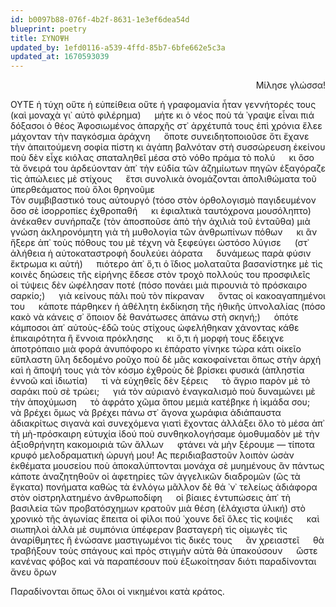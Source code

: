 ```yaml
---
id: b0097b88-076f-4b2f-8631-1e3ef6dea54d
blueprint: poetry
title: ΣΥΝΟΨΗ
updated_by: 1efd0116-a539-4ffd-85b7-6bfe662e5c3a
updated_at: 1670593039
---
```

<div align="right">
  
  Μίλησε γλώσσα!
</div>

<div align="justified">
  
ΟΥΤΕ ἡ τύχη οὔτε ἡ εὐπείθεια οὔτε ἡ γραφομανία ἦταν γεννήτορές τους (καὶ μοναχὰ γι᾿ αὐτὸ φιλέρημα) &emsp; μήτε κι ὁ νέος ποὺ τά ᾿γραψε εἶναι πιά &emsp; δόξασοι ὁ θέος 
Ἀφοσιωμένος ἀπαρχῆς στ᾿ ἀρχέτυπά τους ἐπὶ χρόνια ἔλεε μάχονταν τὴν παγκόσμια ἀράχνη &emsp; ὅποτε συνειδητοποιοῦσε ὅτι ἔχανε τὴν ἀπαιτούμενη σοφία πίστη κι ἀγάπη βαλνόταν στὴ συσσώρευση ἐκείνου ποὺ δὲν εἶχε κιόλας σπαταληθεῖ μέσα στὸ νόθο πράμα τὸ πολύ &emsp; κι ὅσο τὰ ὄνειρά του ἀρδεύονταν ἀπ᾿ τὴν εὐδία τῶν ἀζημίωτων πηγῶν ἐξαγόραζε τὶς ἀπώλειες μὲ στίχους &emsp; ἔτσι συνολικὰ ὀνομάζονται  ἀπολιθώματα  τοῦ ὑπερθεάματος ποὺ ὅλοι θρηνοῦμε       
Τὸν συμβιβαστικό τους αὐτουργό (τόσο στὸν ὀρθολογισμὸ παγιδευμένον ὅσο σὲ ἰσορροπίες ἐχθροπαθή &emsp; κι ἐφιαλτικὰ ταυτόχρονα μουσόληπτο) ἀνέκαθεν συνήρπαζε (τὸν ἀποσποῦσε ἀπὸ τὴν ἀχιλιὰ τοῦ ἐνταῦθα) μιὰ γνώση ἀκληρονόμητη γιὰ τὴ μυθολογία τῶν ἀνθρωπίνων πόθων &emsp; κι ἂν ἤξερε ἀπ᾿ τοὺς πόθους του μὲ τέχνη νὰ ξεφεύγει ὡστόσο λύγισε &emsp; (στ᾿ ἀλήθεια ἡ αὐτοκαταστροφὴ δουλεύει ἀόρατα &emsp; δυνάμεως παρὰ φύσιν ἔκτρωμα κι αὐτή) &emsp; πιότερο ἀπ᾿ ὅ,τι ὁ ἴδιος μολαταῦτα βασανίστηκε μὲ τὶς κοινὲς δηώσεις τῆς εἰρήνης ἔδεσε στὸν τροχὸ πολλούς του προσφιλεῖς &emsp; οἱ τύψεις δὲν ὠφέλησαν ποτέ (πόσο πονάει μιὰ πιρουνιὰ τὸ πρόσκαιρο σαρκίο;) &emsp; γιὰ κείνους πάλι ποὺ τὸν πίκραναν &emsp; ὄντας οἱ κακοαγαπημένοι του &emsp; κάποτε πάρθηκεν ἡ ἀθέλητη ἐκδίκηση τῆς ἠθικῆς ὑπνολαλίας (πόσο κακὸ νὰ κάνεις σ᾿ ὅποιον δὲ θανάτωσες ἀπάνω στὴ σκηνή;) &emsp; ὁπότε κάμποσοι ἀπ᾿ αὐτοὺς-ἐδῶ τοὺς στίχους ὠφελήθηκαν χάνοντας κάθε ἐπικαιρότητα ἢ ἔννοια πρόκλησης &emsp; κι ὅ,τι ἡ μορφή τους ἔδειχνε ἀποτρόπαιο μιὰ φορά ἀνυπόφορο κι ἐπάρατο γίνηκε τώρα κάτι οἰκεῖο εὔπλαστη ὕλη δεδομένο ροῦχο ποὺ δὲ μᾶς κακοφαίνεται ὅπως στὴν ἀρχή      καὶ ἡ ἄποψή τους γιὰ τὸν κόσμο ἐχθροὺς δὲ βρίσκει φυσικά (ἀπληστία ἐννοῶ καὶ ἰδιωτία) &emsp; τί νὰ εὐχηθεῖς δὲν ξέρεις &emsp; τὸ ἄγριο παρὸν μὲ τὸ σαράκι ποὺ σὲ τρώει; &emsp; γιά τὸν αὐριανὸ ἐναγκαλισμὸ ποὺ δυναμώνει μὲ τὴν ἀποχύμωση &emsp; τὸ ἀφράτο χῶμα ὅπου μεμιὰ κατέβηκε ἡ ἰκμάδα σου; &emsp; νὰ βρέχει ὅμως νὰ βρέχει πάνω στ᾿ ἄγονα χωράφια ἀδιάπαυστα ἀδιακρίτως σιγανὰ καὶ συνεχόμενα γιατὶ ἔχοντας ἀλλάξει ὅλο τὸ μέσα ἀπ᾿ τὴ μὴ-πρόσκαιρη εὐτυχία ἰδού ποὺ συνθηκολογήσαμε ὁμοθυμαδὸν μὲ τὴν ἀξιοθρήνητη κακομοιριὰ τῶν ἄλλων &emsp; φτάνει νὰ μὴν ξέρουμε — τίποτα κρυφό μελοδραματικὴ ὠρυγή μου!
Ας περιδιαβαστοῦν λοιπὸν ὡσὰν ἐκθέματα μουσείου ποὺ ἀποκαλύπτονται μονάχα σὲ μυημένους    ἂν πάντως κάποτε ἀναζητηθοῦν οἱ ἀφετηρίες τῶν ἀγγελικῶν διαδρομῶν (ὣς τὰ ἔγκατα) πονήματα καθὼς τὰ ἐνλόγω μᾶλλον δὲ θά ᾿ν᾿ τελείως ἀδιάφορα στὸν οἰστρηλατημένο ἀνθρωποδίφη &emsp; οἱ βίαιες ἐντυπώσεις ἀπ᾿ τὴ βασιλεία τῶν προβατόσχημων κρατοῦν μιὰ θέση (ἐλάχιστα ὑλική) στὸ χρονικὸ τῆς ἀγωνίας      ἔπειτα οἱ φίλοι      πού ᾿χουνε δεῖ ὅλες τὶς κοψιές &emsp; καὶ σιωπηλοὶ ἀλλὰ μὲ συμπόνια ὑπέφεραν βασταγερὴ τὶς οἰμωγὲς τὶς ἀναρίθμητες ἢ ἑνώσανε μαστιγωμένοι τὶς δικές τους &emsp; ἂν χρειαστεῖ &emsp; θὰ τραβήξουν τοὺς σπάγους καὶ πρὸς στιγμὴν αὐτὰ θὰ ὑπακούσουν &emsp; ὥστε κανένας φόβος καὶ νὰ παραπέσουν ποὺ ἐξωκοίτησαν      διότι παραδίνονται ἄνευ ὅρων  
</div>

<div align="left">
  
Παραδίνονται ὅπως ὅλοι οἱ νικημένοι κατὰ κράτος.
</div>